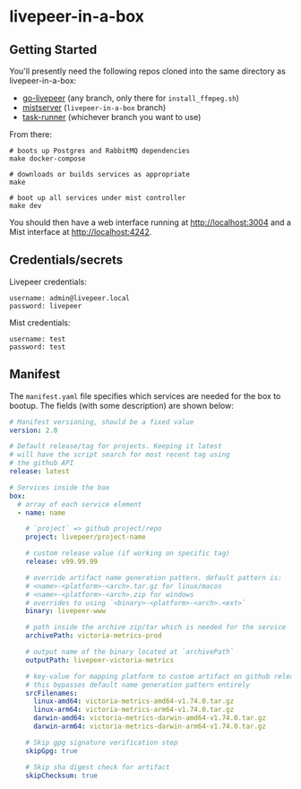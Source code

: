# livepeer-in-a-box

## Getting Started

You'll presently need the following repos cloned into the same
directory as livepeer-in-a-box:

 - [go-livepeer](https://github.com/livepeer/go-livepeer) (any branch, only there for `install_ffmpeg.sh`)
 - [mistserver](https://github.com/DDVTECH/mistserver) (`livepeer-in-a-box` branch)
 - [task-runner](https://github.com/livepeer/task-runner) (whichever branch you want to use)

From there:

```
# boots up Postgres and RabbitMQ dependencies
make docker-compose

# downloads or builds services as appropriate
make

# boot up all services under mist controller
make dev
```

You should then have a web interface running at
[http://localhost:3004](http://localhost:3004) and a Mist interface at
[http://localhost:4242](http://localhost:4242).

## Credentials/secrets

Livepeer credentials:

```
username: admin@livepeer.local
password: livepeer
```

Mist credentials:

```
username: test
password: test
```

## Manifest

The `manifest.yaml` file specifies which services are needed for the
box to bootup. The fields (with some description) are shown below:

```yaml
# Manifest versioning, should be a fixed value
version: 2.0

# Default release/tag for projects. Keeping it latest
# will have the script search for most recent tag using
# the github API
release: latest

# Services inside the box
box:
  # array of each service element
  - name: name

    # `project` => github project/repo
    project: livepeer/project-name

    # custom release value (if working on specific tag)
    release: v99.99.99

    # override artifact name generation pattern. default pattern is:
    # <name>-<platform>-<arch>.tar.gz for linux/macos
    # <name>-<platform>-<arch>.zip for windows
    # overrides to using `<binary>-<platform>-<arch>.<ext>`
    binary: livepeer-www

    # path inside the archive zip/tar which is needed for the service
    archivePath: victoria-metrics-prod

    # output name of the binary located at `archivePath`
    outputPath: livepeer-victoria-metrics

    # key-value for mapping platform to custom artifact on github release page
    # this bypasses default name generation pattern entirely
    srcFilenames:
      linux-amd64: victoria-metrics-amd64-v1.74.0.tar.gz
      linux-arm64: victoria-metrics-arm64-v1.74.0.tar.gz
      darwin-amd64: victoria-metrics-darwin-amd64-v1.74.0.tar.gz
      darwin-arm64: victoria-metrics-darwin-arm64-v1.74.0.tar.gz

    # Skip gpg signature verification step
    skipGpg: true

    # Skip sha digest check for artifact
    skipChecksum: true
```
